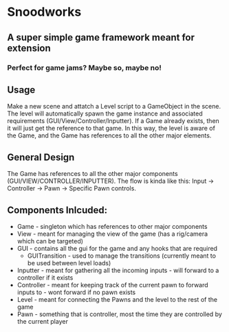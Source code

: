 # Snoodworks
## A super simple game framework meant for extension
### Perfect for game jams? Maybe so, maybe no!

## Usage
Make a new scene and attatch a Level script to a GameObject in the scene. The level will automatically spawn the game instance and associated requirements (GUI/View/Controller/Inputter). If a Game already exists, then it will just get the reference to that game. In this way, the level is aware of the Game, and the Game has references to all the other major elements.

## General Design
The Game has references to all the other major components (GUI/VIEW/CONTROLLER/INPUTTER). The flow is kinda like this: Input -> Controller -> Pawn -> Specific Pawn controls.

## Components Inlcuded:
- Game - singleton which has references to other major components
- View - meant for managing the view of the game (has a rig/camera which can be targeted)
- GUI - contains all the gui for the game and any hooks that are required
  - GUITransition - used to manage the transitions (currently meant to be used between level loads)
- Inputter - meant for gathering all the incoming inputs - will forward to a controller if it exists
- Controller - meant for keeping track of the current pawn to forward inputs to - wont forward if no pawn exists
- Level - meant for connecting the Pawns and the level to the rest of the game
- Pawn - something that is controller, most the time they are controlled by the current player